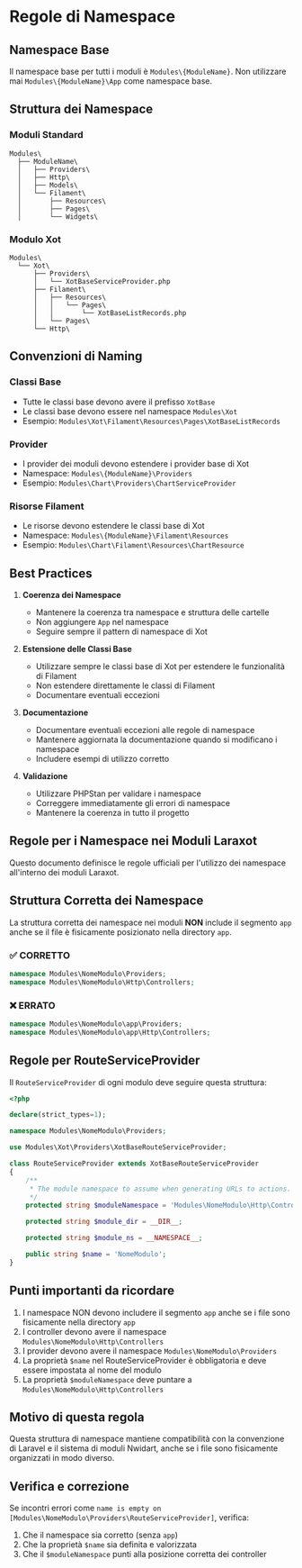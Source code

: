 # Regole di Namespace

## Namespace Base
Il namespace base per tutti i moduli è `Modules\{ModuleName}`. Non utilizzare mai `Modules\{ModuleName}\App` come namespace base.

## Struttura dei Namespace

### Moduli Standard
```
Modules\
  ├── ModuleName\
  │   ├── Providers\
  │   ├── Http\
  │   ├── Models\
  │   └── Filament\
  │       ├── Resources\
  │       ├── Pages\
  │       └── Widgets\
```

### Modulo Xot
```
Modules\
  └── Xot\
      ├── Providers\
      │   └── XotBaseServiceProvider.php
      ├── Filament\
      │   ├── Resources\
      │   │   └── Pages\
      │   │       └── XotBaseListRecords.php
      │   └── Pages\
      └── Http\
```

## Convenzioni di Naming

### Classi Base
- Tutte le classi base devono avere il prefisso `XotBase`
- Le classi base devono essere nel namespace `Modules\Xot`
- Esempio: `Modules\Xot\Filament\Resources\Pages\XotBaseListRecords`

### Provider
- I provider dei moduli devono estendere i provider base di Xot
- Namespace: `Modules\{ModuleName}\Providers`
- Esempio: `Modules\Chart\Providers\ChartServiceProvider`

### Risorse Filament
- Le risorse devono estendere le classi base di Xot
- Namespace: `Modules\{ModuleName}\Filament\Resources`
- Esempio: `Modules\Chart\Filament\Resources\ChartResource`

## Best Practices

1. **Coerenza dei Namespace**
   - Mantenere la coerenza tra namespace e struttura delle cartelle
   - Non aggiungere `App` nel namespace
   - Seguire sempre il pattern di namespace di Xot

2. **Estensione delle Classi Base**
   - Utilizzare sempre le classi base di Xot per estendere le funzionalità di Filament
   - Non estendere direttamente le classi di Filament
   - Documentare eventuali eccezioni

3. **Documentazione**
   - Documentare eventuali eccezioni alle regole di namespace
   - Mantenere aggiornata la documentazione quando si modificano i namespace
   - Includere esempi di utilizzo corretto

4. **Validazione**
   - Utilizzare PHPStan per validare i namespace
   - Correggere immediatamente gli errori di namespace
   - Mantenere la coerenza in tutto il progetto

## Regole per i Namespace nei Moduli Laraxot

Questo documento definisce le regole ufficiali per l'utilizzo dei namespace all'interno dei moduli Laraxot.

## Struttura Corretta dei Namespace

La struttura corretta dei namespace nei moduli **NON** include il segmento `app` anche se il file è fisicamente posizionato nella directory `app`.

### ✅ CORRETTO

```php
namespace Modules\NomeModulo\Providers;
namespace Modules\NomeModulo\Http\Controllers;
```

### ❌ ERRATO

```php
namespace Modules\NomeModulo\app\Providers;
namespace Modules\NomeModulo\app\Http\Controllers;
```

## Regole per RouteServiceProvider

Il `RouteServiceProvider` di ogni modulo deve seguire questa struttura:

```php
<?php

declare(strict_types=1);

namespace Modules\NomeModulo\Providers;

use Modules\Xot\Providers\XotBaseRouteServiceProvider;

class RouteServiceProvider extends XotBaseRouteServiceProvider 
{
    /**
     * The module namespace to assume when generating URLs to actions.
     */
    protected string $moduleNamespace = 'Modules\NomeModulo\Http\Controllers';

    protected string $module_dir = __DIR__;

    protected string $module_ns = __NAMESPACE__;

    public string $name = 'NomeModulo';
}
```

## Punti importanti da ricordare

1. I namespace NON devono includere il segmento `app` anche se i file sono fisicamente nella directory `app`
2. I controller devono avere il namespace `Modules\NomeModulo\Http\Controllers`
3. I provider devono avere il namespace `Modules\NomeModulo\Providers`
4. La proprietà `$name` nel RouteServiceProvider è obbligatoria e deve essere impostata al nome del modulo
5. La proprietà `$moduleNamespace` deve puntare a `Modules\NomeModulo\Http\Controllers`

## Motivo di questa regola

Questa struttura di namespace mantiene compatibilità con la convenzione di Laravel e il sistema di moduli Nwidart, anche se i file sono fisicamente organizzati in modo diverso.

## Verifica e correzione

Se incontri errori come `name is empty on [Modules\NomeModulo\Providers\RouteServiceProvider]`, verifica:

1. Che il namespace sia corretto (senza `app`)
2. Che la proprietà `$name` sia definita e valorizzata
3. Che il `$moduleNamespace` punti alla posizione corretta dei controller 